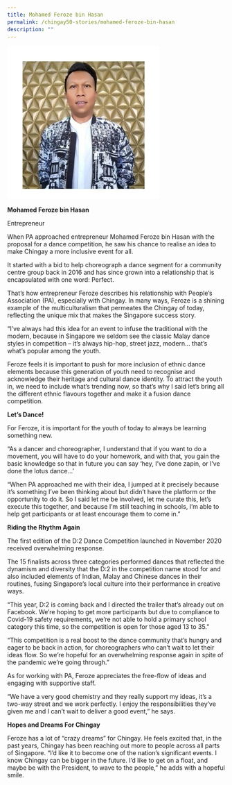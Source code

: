 ```yaml
---
title: Mohamed Feroze bin Hasan
permalink: /chingay50-stories/mohamed-feroze-bin-hasan
description: ""
---
```

![](/images/Chingay50%20Stories/mohamed-feroze-bin-hasan-50storiesimage.jpg)

**Mohamed Feroze bin Hasan**

Entrepreneur

When PA approached entrepreneur Mohamed Feroze bin Hasan with the proposal for a dance competition, he saw his chance to realise an idea to make Chingay a more inclusive event for all.

It started with a bid to help choreograph a dance segment for a community centre group back in 2016 and has since grown into a relationship that is encapsulated with one word: Perfect.

That’s how entrepreneur Feroze describes his relationship with People’s Association (PA), especially with Chingay. In many ways, Feroze is a shining example of the multiculturalism that permeates the Chingay of today, reflecting the unique mix that makes the Singapore success story.

“I’ve always had this idea for an event to infuse the traditional with the modern, because in Singapore we seldom see the classic Malay dance styles in competition – it’s always hip-hop, street jazz, modern… that’s what’s popular among the youth.

Feroze feels it is important to push for more inclusion of ethnic dance elements because this generation of youth need to recognise and acknowledge their heritage and cultural dance identity. To attract the youth in, we need to include what’s trending now, so that’s why I said let’s bring all the different ethnic flavours together and make it a fusion dance competition.

**Let’s Dance!**

For Feroze, it is important for the youth of today to always be learning something new.

“As a dancer and choreographer, I understand that if you want to do a movement, you will have to do your homework, and with that, you gain the basic knowledge so that in future you can say ‘hey, I’ve done zapin, or I’ve done the lotus dance…’

“When PA approached me with their idea, I jumped at it precisely because it’s something I’ve been thinking about but didn’t have the platform or the opportunity to do it. So I said let me be involved, let me curate this, let’s execute this together, and because I’m still teaching in schools, I’m able to help get participants or at least encourage them to come in.”
 
**Riding the Rhythm Again**

The first edition of the D:2 Dance Competition launched in November 2020 received overwhelming response.

The 15 finalists across three categories performed dances that reflected the dynamism and diversity that the D:2 in the competition name stood for and also included elements of Indian, Malay and Chinese dances in their routines, fusing Singapore’s local culture into their performance in creative ways.

“This year, D:2 is coming back and I directed the trailer that’s already out on Facebook. We’re hoping to get more participants but due to compliance to Covid-19 safety requirements, we’re not able to hold a primary school category this time, so the competition is open for those aged 13 to 35."

“This competition is a real boost to the dance community that’s hungry and eager to be back in action, for choreographers who can’t wait to let their ideas flow. So we’re hopeful for an overwhelming response again in spite of the pandemic we’re going through.”

As for working with PA, Feroze appreciates the free-flow of ideas and engaging with supportive staff.

“We have a very good chemistry and they really support my ideas, it’s a two-way street and we work perfectly. I enjoy the responsibilities they’ve given me and I can’t wait to deliver a good event,” he says.

**Hopes and Dreams For Chingay**

Feroze has a lot of “crazy dreams” for Chingay. He feels excited that, in the past years, Chingay has been reaching out more to people across all parts of Singapore. “I’d like it to become one of the nation’s significant events. I know Chingay can be bigger in the future. I’d like to get on a float, and maybe be with the President, to wave to the people,” he adds with a hopeful smile.